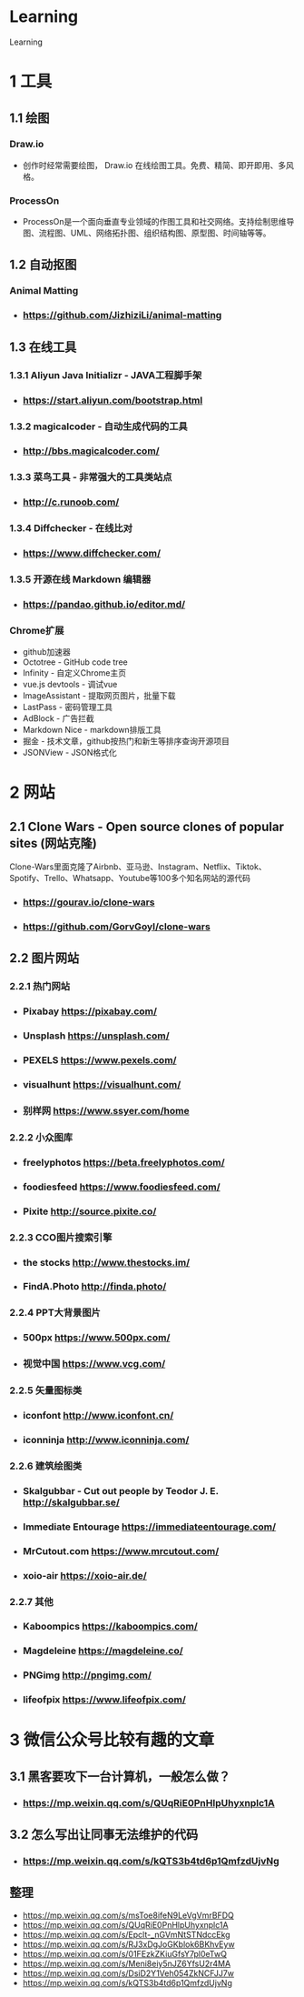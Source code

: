 # Learning
Learning

# 1 工具
## 1.1 绘图 
### Draw.io
- 创作时经常需要绘图， Draw.io 在线绘图工具。免费、精简、即开即用、多风格。
### ProcessOn
- ProcessOn是一个面向垂直专业领域的作图工具和社交网络。支持绘制思维导图、流程图、UML、网络拓扑图、组织结构图、原型图、时间轴等等。
## 1.2 自动抠图
### Animal Matting
- ### https://github.com/JizhiziLi/animal-matting

## 1.3 在线工具
### 1.3.1 Aliyun Java Initializr - JAVA工程脚手架
- ### https://start.aliyun.com/bootstrap.html

### 1.3.2 magicalcoder - 自动生成代码的工具
- ### http://bbs.magicalcoder.com/

### 1.3.3 菜鸟工具 - 非常强大的工具类站点
- ### http://c.runoob.com/

### 1.3.4 Diffchecker - 在线比对
- ### https://www.diffchecker.com/

### 1.3.5 开源在线 Markdown 编辑器
- ### https://pandao.github.io/editor.md/

### Chrome扩展
- github加速器
- Octotree - GitHub code tree
- Infinity - 自定义Chrome主页
- vue.js devtools - 调试vue
- ImageAssistant - 提取网页图片，批量下载
- LastPass - 密码管理工具
- AdBlock - 广告拦截
- Markdown Nice - markdown排版工具
- 掘金 - 技术文章，github按热门和新生等排序查询开源项目
- JSONView - JSON格式化

# 2 网站
## 2.1 Clone Wars - Open source clones of popular sites (网站克隆)
Clone-Wars里面克隆了Airbnb、亚马逊、Instagram、Netflix、Tiktok、Spotify、Trello、Whatsapp、Youtube等100多个知名网站的源代码
- ### https://gourav.io/clone-wars
- ### https://github.com/GorvGoyl/clone-wars

## 2.2 图片网站
### 2.2.1 热门网站
- ### Pixabay https://pixabay.com/
- ### Unsplash https://unsplash.com/
- ### PEXELS https://www.pexels.com/
- ### visualhunt https://visualhunt.com/
- ### 别样网 https://www.ssyer.com/home

### 2.2.2 小众图库
- ### freelyphotos https://beta.freelyphotos.com/
- ### foodiesfeed https://www.foodiesfeed.com/
- ### Pixite http://source.pixite.co/

### 2.2.3 CCO图片搜索引擎
- ### the stocks http://www.thestocks.im/
- ### FindA.Photo http://finda.photo/

### 2.2.4 PPT大背景图片
- ### 500px https://www.500px.com/
- ### 视觉中国 https://www.vcg.com/

### 2.2.5 矢量图标类
- ### iconfont http://www.iconfont.cn/
- ### iconninja http://www.iconninja.com/

### 2.2.6 建筑绘图类
- ### Skalgubbar - Cut out people by Teodor J. E. http://skalgubbar.se/
- ### Immediate Entourage https://immediateentourage.com/
- ### MrCutout.com https://www.mrcutout.com/
- ### xoio-air https://xoio-air.de/

### 2.2.7 其他
- ### Kaboompics https://kaboompics.com/
- ### Magdeleine https://magdeleine.co/
- ### PNGimg http://pngimg.com/
- ### lifeofpix https://www.lifeofpix.com/

# 3 微信公众号比较有趣的文章
## 3.1 黑客要攻下一台计算机，一般怎么做？
- ### https://mp.weixin.qq.com/s/QUqRiE0PnHlpUhyxnplc1A

## 3.2 怎么写出让同事无法维护的代码
- ### https://mp.weixin.qq.com/s/kQTS3b4td6p1QmfzdUjvNg

## 整理
- https://mp.weixin.qq.com/s/msToe8ifeN9LeVgVmrBFDQ
- https://mp.weixin.qq.com/s/QUqRiE0PnHlpUhyxnplc1A
- https://mp.weixin.qq.com/s/Epclt-_nGVmNtSTNdccEkg
- https://mp.weixin.qq.com/s/RJ3xDgJoGKblok6BKhvEyw
- https://mp.weixin.qq.com/s/01FEzkZKiuGfsY7pl0eTwQ
- https://mp.weixin.qq.com/s/Meni8eiy5nJZ6YfsU2r4MA
- https://mp.weixin.qq.com/s/DsiD2Y1Veh054ZkNCFJJ7w
- https://mp.weixin.qq.com/s/kQTS3b4td6p1QmfzdUjvNg
